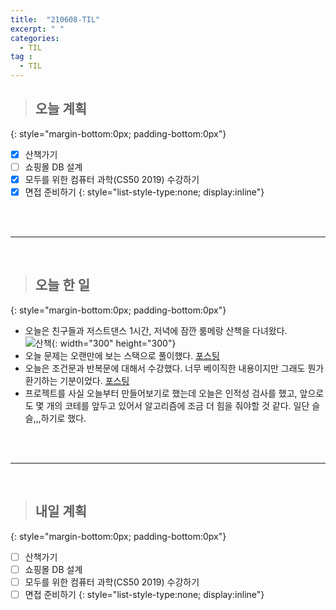 ```yaml
---
title:  "210608-TIL"
excerpt: " "
categories: 
  - TIL
tag : 
  - TIL
---
```



> ## 오늘 계획
{: style="margin-bottom:0px; padding-bottom:0px"}

- [X] 산책가기
- [ ] 쇼핑몰 DB 설계
- [X] 모두를 위한 컴퓨터 과학(CS50 2019) 수강하기
- [X] 면접 준비하기
{: style="list-style-type:none; display:inline"}

<br><br>

-----------------------

<br>

> ## 오늘 한 일
{: style="margin-bottom:0px; padding-bottom:0px"}


- 오늘은 친구들과 저스트댄스 1시간, 저녁에 잠깐 룸메랑 산책을 다녀왔다.  <br> ![산책](https://user-images.githubusercontent.com/70805241/121230615-6cd85d00-c8ca-11eb-97b8-9f38b8c0872d.png){: width="300" height="300"}
- 오늘 문제는 오랜만에 보는 스택으로 풀이했다. [포스팅](https://techhan.github.io/algorithm/programmers-52/)
- 오늘은 조건문과 반복문에 대해서 수강했다. 너무 베이직한 내용이지만 그래도 뭔가 환기하는 기분이었다. [포스팅](https://techhan.github.io/study/CS50-02/)
- 프로젝트를 사실 오늘부터 만들어보기로 했는데 오늘은 인적성 검사를 했고, 앞으로도 몇 개의 코테를 앞두고 있어서 알고리즘에 조금 더 힘을 줘야할 것 같다. 일단 슬슬,,,하기로 했다.


<br><br>

---------

<br>

> ## 내일 계획
{: style="margin-bottom:0px; padding-bottom:0px"}


- [ ] 산책가기
- [ ] 쇼핑몰 DB 설계
- [ ] 모두를 위한 컴퓨터 과학(CS50 2019) 수강하기
- [ ] 면접 준비하기
{: style="list-style-type:none; display:inline"}